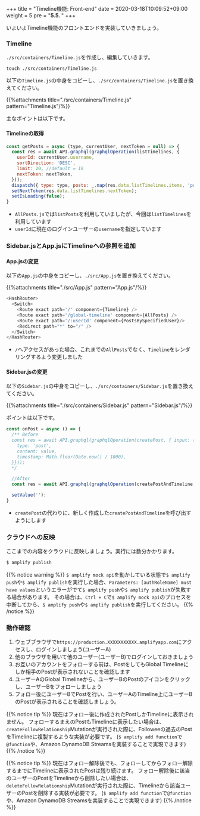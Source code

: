 +++
title = "Timeline機能: Front-end"
date = 2020-03-18T10:09:52+09:00
weight = 5
pre = "<b>5.5. </b>"
+++

いよいよTimeline機能のフロントエンドを実装していきましょう。

### Timeline
`./src/containers/Timeline.js`を作成し、編集していきます。

```
touch ./src/containers/Timeline.js
```

以下の`Timeline.js`の中身をコピーし、`./src/containers/Timeline.js`を置き換えてください。

{{%attachments title="./src/containers/Timeline.js" pattern="Timeline.js"/%}}

主なポイントは以下です。

#### Timelineの取得

```js
const getPosts = async (type, currentUser, nextToken = null) => {
  const res = await API.graphql(graphqlOperation(listTimelines, {
    userId: currentUser.username,
    sortDirection: 'DESC',
    limit: 20, //default = 10
    nextToken: nextToken,
  }));
  dispatch({ type: type, posts: _.map(res.data.listTimelines.items, 'post') })
  setNextToken(res.data.listTimelines.nextToken);
  setIsLoading(false);
}
```

- `AllPosts.js`では`listPosts`を利用していましたが、今回は`listTimelines`を利用しています
- `userId`に現在のログインユーザーの`username`を指定しています

### Sidebar.jsとApp.jsにTimelineへの参照を追加

#### App.jsの変更
以下の`App.js`の中身をコピーし、`./src/App.js`を置き換えてください。

{{%attachments title="./src/App.js" pattern="App.js"/%}}

```js
<HashRouter>
  <Switch>
    <Route exact path='/' component={Timeline} />
    <Route exact path='/global-timeline' component={AllPosts} />
    <Route exact path='/:userId' component={PostsBySpecifiedUser}/>
    <Redirect path="*" to="/" />
  </Switch>
</HashRouter>
```

- `/`へアクセスがあった場合、これまでの`AllPosts`でなく、`Timeline`をレンダリングするよう変更しました

#### Sidebar.jsの変更
以下の`Sidebar.js`の中身をコピーし、`./src/containers/Sidebar.js`を置き換えてください。

{{%attachments title="./src/containers/Sidebar.js" pattern="Sidebar.js"/%}}

ポイントは以下です。

```js
const onPost = async () => {
  /** Before
  const res = await API.graphql(graphqlOperation(createPost, { input: {
    type: 'post',
    content: value,
    timestamp: Math.floor(Date.now() / 1000),
  }})); 
  */

  //After
  const res = await API.graphql(graphqlOperation(createPostAndTimeline, { content: value })); 

  setValue('');
}
```

- `createPost`の代わりに、新しく作成した`createPostAndTimeline`を呼び出すようにします


### クラウドへの反映
ここまでの内容をクラウドに反映しましょう。実行には数分かかります。

```bash
$ amplify publish
```

{{% notice warning %}}
`$ amplify mock api`を動かしている状態で`$ amplify push`や`$ amplify publish`を実行した場合、`Parameters: [authRoleName] must have values`というエラーがでて`$ amplify push`や`$ amplify publish`が失敗する場合があります。
その場合は、`Ctrl + C`で`$ amplify mock api`のプロセスを中断してから、`$ amplify push`や`$ amplify publish`を実行してください。
{{% /notice %}}

### 動作確認
1. ウェブブラウザで`https://production.XXXXXXXXXXX.amplifyapp.com`にアクセスし、ログインしましょう(ユーザーA)
1. 他のブラウザを用いて他のユーザー(ユーザーB)でログインしておきましょう
1. お互いのアカウントをフォローする前は、PostをしてもGlobal Timelineにしか相手のPostが表示されないことを確認します
1. ユーザーAのGlobal Timelineから、ユーザーBのPostのアイコンをクリックし、ユーザーBをフォローしましょう
1. フォロー後にユーザーBでPostを行い、ユーザーAのTimeline上にユーザーBのPostが表示されることを確認しましょう。

{{% notice tip %}}
現在はフォロー後に作成されたPostしかTimelineに表示されません。
フォローするまえのPostもTimelineに表示したい場合は、`createFollowRelationship`Mutationが実行された際に、Followeeの過去のPostをTimelineに複製するような実装が必要です。
(`$ amplify add function`で`@function`や、Amazon DynamoDB Streamsを実装することで実現できます)
{{% /notice %}}

{{% notice tip %}}
現在はフォロー解除後でも、フォローしてからフォロー解除するまでにTimelineに表示されたPostは残り続けます。
フォロー解除後に該当のユーザーのPostをTimelineから削除したい場合は、`deleteFollowRelationship`Mutationが実行された際に、Timelineから該当ユーザーのPostを削除する実装が必要です。
(`$ amplify add function`で`@function`や、Amazon DynamoDB Streamsを実装することで実現できます)
{{% /notice %}}